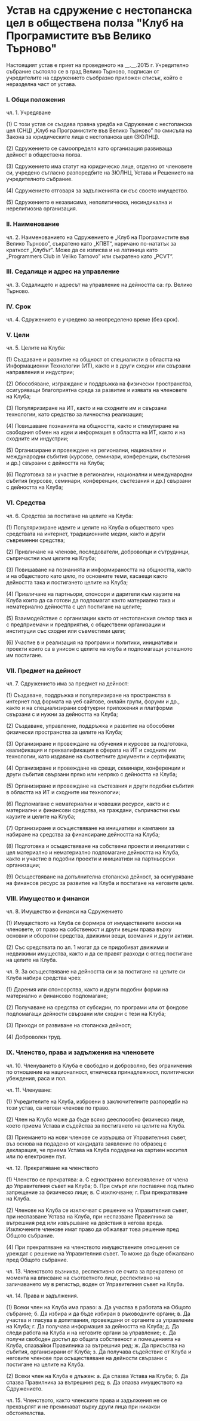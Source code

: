 # Устав на сдружение с нестопанска цел в обществена полза "Клуб на Програмистите във Велико Търново"

Настоящият устав е приет на проведеното на \__.__.2015 г. Учредително събрание състояло се в град Велико Търново, подписан от учредителите на сдружението съобразно приложен списък, който е неразделна част от устава.

### I. Общи положения

чл. 1. Учредяване

(1) С този устав се създава правна уредба на Сдружение с нестопанска цел (СНЦ) „Клуб на Програмистите във Велико Търново” по смисъла на Закона за юридическите лица с нестопанска цел (ЗЮЛНЦ).

(2) Сдружението се самоопределя като организация развиваща дейност в обществена полза.

(3) Сдружението има статут на юридическо лице, отделно от членовете си, учредено съгласно разпоредбите на ЗЮЛНЦ, Устава и Решението на учредителното събрание.

(4) Сдружението отговаря за задълженията си със своето имущество.

(5) Сдружението е независима, неполитическа, несиндикална и нерелигиозна организация.

### II. Наименование

чл. 2. Наименованието на Сдружението е „Клуб на Програмистите във Велико Търново”, съкратено като „КПВТ“, наричано по-нататък за краткост „Клубът“. Може да се изписва и на латиница като „Programmers Club in Veliko Tarnovo” или съкратено като „PCVT”.

### III. Седалище и адрес на управление

чл. 3. Седалището и адресът на управление на дейността са:
гр. Велико Търново.

### IV. Срок

чл. 4. Сдружението е учредено за неопределено време (без срок).

### V. Цели

чл. 5. Целите на Клуба:

(1) Създаване и развитие на общност от специалисти в областта на Информационни Технологии (ИТ), както и в други сходни или свързани направления и индустрии;

(2) Обособяване, изграждане и поддръжка на физически пространства, осигуряващи благоприятна среда за развитие и изявата на членовете на Клуба;

(3) Популяризиране на ИТ, както и на сходните им и свързани технологии, като средство за личностна реализация;

(4) Повишаване познанията на общността, както и стимулиране на свободния обмен на идеи и информация в областта на ИТ, както и на сходните им индустрии;

(5) Организиране и провеждане на регионални, национални и международни събития (курсове, семинари, конференции, състезания и др.) свързани с дейността на Клуба;

(6) Подготовка за и участие в регионални, национални и международни събития (курсове, семинари, конференции, състезания и др.) свързани с дейността на Клуба;

### VI. Средства

чл. 6. Средства за постигане на целите на Клуба:

(1) Популяризиране идеите и целите на Клуба в обществото чрез средствата на интернет, традиционните медии, както и други съвременни средства;

(2) Привличане на членове, последователи, доброволци и сътрудници, съпричастни към целите на Клуба;

(3) Повишаване на познанията и информираността на общността, както и на обществото като цяло, по основните теми, касаещи както дейността така и постигането целите на Клуба;

(4) Привличане на партньори, спонсори и дарители към каузите на Клуба които да са готови да подпомагат както материално така и нематериално дейността с цел постигане на целите;

(5) Взаимодействие с организации както от нестопанския сектор така и с предприемачи и предприятия, с обществени организации и институции със сходни или съвместими цели;

(6) Участие в и реализация на програми и политики, инициативи и проекти които са в унисон с целите на клуба и подпомагащи успешното им постигане.

### VII. Предмет на дейност

чл. 7. Сдружението има за предмет на дейност:

(1) Създаване, поддръжка и популяризиране на пространства в интернет под формата на уеб сайтове, онлайн групи, форуми и др., както и на специализирани софтуерни приложения и платформи свързани с и нужни за дейността на Клуба;

(2) Създаване, управление, поддръжка и развитие на обособени физически пространства за целите на Клуба;

(3) Организиране и провеждане на обучения и курсове за подготовка, квалификация и преквалификация в сферата на ИТ и сходните им технологии, като издаване на съответните документи и сертификати;

(4) Организиране и провеждане на срещи, семинари, конференции и други събития свързани пряко или непряко с дейността на Клуба;

(5) Организиране и провеждане на състезания и други подобни събития в областта на ИТ и сходните им технологии;

(6) Подпомагане с нематериални и човешки ресурси, както и с материални и финансови средства, на граждани, съпричастни към каузите и целите на Клуба;

(7) Организиране и осъществяване на инициативи и кампании за набиране на средства за финансиране дейността на Клуба;

(8) Подготовка и осъществяване на собствени проекти и инициативи с цел материално и нематериално подпомагане дейността на Клуба, както и участие в подобни проекти и инициативи на партньорски организации;

(9) Осъществяване на допълнителна стопанска дейност, за осигуряване на финансов ресурс за развитие на Клуба и постигане на неговите цели.

### VIII. Имущество и финанси

чл. 8. Имущество и финанси на Сдружението

(1) Имуществото на Клуба се формира от имуществените вноски на членовете, от право на собственост и други вещни права върху основни и оборотни средства, движими вещи, вземания и други активи.

(2) Със средствата по ал. 1 могат да се придобиват движими и недвижими имущества, както и да се правят разходи с оглед постигане на целите на Клуба.

чл. 9. За осъществяване на дейността си и за постигане на целите си Клуба набира средства чрез:

(1) Дарения или спонсорства, както и други подобни форми на материално и финансово подпомагане;

(2) Получаване на средства от субсидии, по програми или от фондове подпомагащи дейности свързани или сходни с тези на Клуба;

(3) Приходи от развиване на стопанска дейност;

(4) Доброволен труд.

### IX. Членство, права и задължения на членовете

чл. 10. Членуването в Клуба е свободно и доброволно, без ограничения по отношение на националност, етническа принадлежност, политически убеждения, раса и пол.

чл. 11. Членуване:

(1) Учредителите на Клуба, изброени в заключителните разпоредби на този устав, са негови членове по право.

(2) Член на Клуба може да бъде всяко дееспособно физическо лице, което приема Устава и съдейства за постигането на целите на Клуба.

(3) Приемането на нови членове се извършва от Управителния съвет, въз основа на подадено от кандидата заявление по образец с декларация, че приема Устава на Клуба подадени на хартиен носител или по електронен път.

чл. 12. Прекратяване на членството

(1) Членство се прекратява:
а. С едностранно волеизявление от члена до Управителния съвет на Клуба;
б. При смърт или поставяне под пълно запрещение за физическо лице;
в. С изключване;
г. При прекратяване на Клуба.

(2) Членове на Клуба се изключват с решение на Управителния съвет, при неспазване Устава на Клуба, при неспазване Правилника за вътрешния ред или извършване на действия в негова вреда. Изключените членове имат право да обжалват това решение пред Общото събрание.

(4) При прекратяване на членството имуществените отношения се уреждат с решение на Управителния съвет. То може да бъде обжалвано пред Общото събрание.

чл. 13. Членството възниква, респективно се счита за прекратено от момента на вписване на съответното лице, респективно на заличаването му в регистър, воден от Управителния съвет на Клуба.

чл. 14. Права и задължения.

(1) Всеки член на Клуба има право:
а. Да участва в работата на Общото събрание;
б. Да избира и да бъде избиран в ръководните органи;
в. Да участва и гласува в допитвания, провеждани от органите за управление на Клуба;
г. Да получава информация за дейността на Клуба;
д. Да следи работа на Клуба и на неговите органи за управление;
е. Да получи свободен достъп до общата собственост и помещенията на Клуба, спазвайки Правилника за вътрешния ред;
ж. Да присъства на събития, организирани от Клуба;
з. Да получава съдействие от Клуба и неговите членове при осъществяване на дейности свързани с постигане на целите на Клуба.

(2) Всеки член на Клуба е длъжен:
а. Да спазва Устава на Клуба;
б. Да спазва Правилника за вътрешния ред; 
в. Да опазва имуществото на Сдружението.

чл. 15. Членството, както членските права и задължения не се прехвърлят и не преминават върху други лица при никакви обстоятелства.
